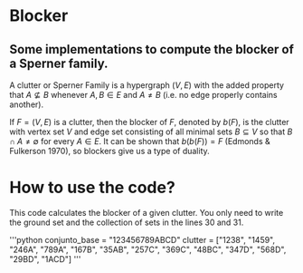 # Blocker
## Some implementations to compute the blocker of a Sperner family.

A clutter or Sperner Family is a hypergraph $\displaystyle (V,E)$ with the added property that $\displaystyle A\not \subseteq B$ whenever $\displaystyle A,B\in E$ and $\displaystyle A\neq B$ (i.e. no edge properly contains another).

If $\displaystyle F=(V,E)$ is a clutter, then the blocker of $F$, denoted by $\displaystyle b(F)$, is the clutter with vertex set $V$ and edge set consisting of all minimal sets $\displaystyle B\subseteq V$ so that $B \cap A \neq \emptyset$ for every $\displaystyle A\in E$. It can be shown that $\displaystyle b(b(F))=F$ (Edmonds & Fulkerson 1970), so blockers give us a type of duality.

# How to use the code?
This code calculates the blocker of a given clutter.  You only need to write the ground set and the collection of sets in the lines 30 and 31.

'''python
conjunto_base = "123456789ABCD"
clutter = ["1238", "1459", "246A", "789A", "167B", "35AB", "257C", "369C", "48BC", "347D", "568D", "29BD", "1ACD"] 
'''
